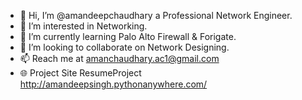- 👋 Hi, I’m @amandeepchaudhary a Professional Network Engineer.
- 👀 I’m interested in Networking.
- 🌱 I’m currently learning Palo Alto Firewall & Forigate.
- 💞️ I’m looking to collaborate on Network Designing.
- 📫 Reach me at amanchaudhary.ac1@gmail.com 
- 🌐 Project Site ResumeProject http://amandeepsingh.pythonanywhere.com/

<!---
amandeepchaudhary/amandeepchaudhary is a ✨ special ✨ repository because its `README.md` (this file) appears on your GitHub profile.
You can click the Preview link to take a look at your changes.
--->
